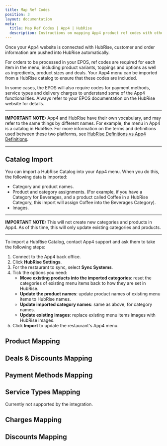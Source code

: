 ```yaml
---
title: Map Ref Codes
position: 3
layout: documentation
meta:
  title: Map Ref Codes | App4 | HubRise
  description: Instructions on mapping App4 product ref codes with other apps after connecting your EPOS with HubRise. Connect apps and synchronise your data.
---
```


Once your App4 website is connected with HubRise, customer and order information are pushed into HubRise automatically.

For orders to be processed in your EPOS, ref codes are required for each item in the menu, including product variants, toppings and options as well as ingredients, product sizes and deals. Your App4 menu can be imported from a HubRise catalog to ensure that these codes are included.

In some cases, the EPOS will also require codes for payment methods, service types and delivery charges to understand some of the App4 functionalities. Always refer to your EPOS documentation on the HubRise website for details.

---

**IMPORTANT NOTE:** App4 and HubRise have their own vocabulary, and may refer to the same things by different names. For example, the menu in App4 is a catalog in HubRise. For more information on the terms and definitions used between these two platforms, see [HubRise Definitions vs App4 Definitions](/apps/app4/app4-terms).

---

## Catalog Import

You can import a HubRise Catalog into your App4 menu. When you do this, the following data is imported:

- Category and product names.
- Product and category assignments. (For example, if you have a Category for Beverages, and a product called Coffee in a HubRise Category, this import will assign Coffee into the Beverages Category).
- Images.

---

**IMPORTANT NOTE:** This will not create new categories and products in App4. As of this time, this will only update existing categories and products.

---

To import a HubRise Catalog, contact App4 support and ask them to take the following steps:

1. Connect to the App4 back office.
1. Click **HubRise Settings**.
1. For the restaurant to sync, select **Sync Systems**.
1. Tick the options you need:
   - **Move existing products into the imported categories**: reset the categories of existing menu items back to how they are set in HubRise.
   - **Update the product names**: update product names of existing menu items to HubRise names.
   - **Update imported category names**: same as above, for category names.
   - **Update existing images**: replace existing menu items images with HubRise images.
1. Click **Import** to update the restaurant's App4 menu.

[//]: # "- Does catalog import actually create products, categories, deals and options? Or it just updates names, prices, ... of already create items? In other words, if you import into a blank site, will it populate the whole menu from HubRise?"
[//]: # "- Does the user have access to a user interface similar to their admin dashboard, to synchronise their menu with HubRise?"

## Product Mapping

[//]: # " - Can users manually edit a product or an option, for example to change a ref code or a price? How?"

## Deals & Discounts Mapping

[//]: # "- Can you provide a few examples of deals supported by App4?"
[//]: # "- Can they be configured manually? If they can, how can you set the deal ref code?"

## Payment Methods Mapping

[//]: # " - Our understanding is that you can now associate payment methods with unique ref codes, is that correct? Are you passing these codes in orders?"
[//]: # " - How can these codes be configured?"

## Service Types Mapping

Currently not supported by the integration.

## Charges Mapping

[//]: # "- Is it possible to define charges, such as a tip, or a delivery charge?"
[//]: # "- Can you configure a ref code for each type of charge? How?"
[//]: # "- Are charges encoded in orders, along with their ref code?"

## Discounts Mapping

[//]: # 'Discounts are the opposite of charges: they reduce the total price of the order. Examples: "10% off your order".'
[//]: # "Our understanding is that discounts are supported by App4."
[//]: # " - Can you give a few example of supported discounts?"
[//]: # " - Can you configure a ref code for each discount? How?"
[//]: # " - Are discounts encoded in orders, along with their ref code?"
